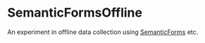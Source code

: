 # SemanticFormsOffline

An experiment in offline data collection using [SemanticForms](https://www.mediawiki.org/wiki/Extension:SemanticForms) etc.

